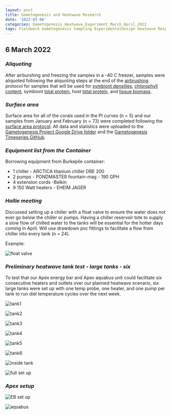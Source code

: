 ```yaml
---
layout: post
title: Gametogenesis and Heatwave Research
date: '2022-03-06'
categories: Gametogenesis_Heatwave_Experiment_March_April_2022
tags: Fieldwork Gametogenesis Sampling ExperimentalDesign Heatwave Respirometry
---
```


## 6 March 2022

### *Aliquoting*
After airburshing and freezing the samples in a -40 C freezer, samples were aliquoted following the aliquoting steps at the end of the [airbrushing](https://github.com/urol-e5/protocols/blob/master/2020-01-01-Airbrushing.md) protocol for samples that will be used for [symbiont densities](https://github.com/urol-e5/protocols/blob/master/2020-01-07-Cell_Density-Protocol.md), [chlorophyll content](https://github.com/urol-e5/protocols/blob/master/2020-01-01-Chlorophyll-Protocol.md), symbiont [total protein](https://github.com/urol-e5/protocols/blob/master/2020-01-01-Total-Protein-Protocol.md), host [total protein](https://github.com/urol-e5/protocols/blob/master/2020-01-01-Total-Protein-Protocol.md), and [tissue biomass](https://github.com/urol-e5/protocols/blob/master/2020-01-01-Ash-Free-Dry-Weight-Protocol.md).


### *Surface area*
Surface area for all of the corals used in the PI curves (n = 5) and our samples from January and February (n = 73) were completed following the [surface area protocol](https://github.com/urol-e5/protocols/blob/master/2021-02-17-Surface_Area_Protocol.md). All data and statistics were uploaded to the [Gametogenesis Project Google Drive folder](https://drive.google.com/drive/u/0/folders/1KSkMOiGlpIDJ80WWa3U5HESVHea4GNIu) and the [Gametogenesis Timeseries GitHub](https://github.com/daniellembecker/Gametogenesis/tree/main/gametogenesis_timeseries). 

### *Equipment list from the Container*
Borrowing equipment from Burkepile container:
- 1 chiller - ARCTICA titanium chiller DBE 200
- 2 pumps - PONDMASTER fountain-mag - 190 GPH
- 4 extension cords -Belkin
- 9 150 Watt heaters - EHEIM JAGER

### *Hollie meeting*
Discussed setting up a chiller with a float valve to ensure the water does not ever go below the chiller or pumps. Having a chiller reservoir tote to supply a slow flow of chilled water to the tanks will be essential for the hotter days coming in April. Will use drawdown pvc fittings to facilitate a flow from chiller into every tank (n = 24).

Example:

![float valve](https://raw.githubusercontent.com/urol-e5/urol-e5.github.io/master/images/March2022_Moorea/IMG_3264.jpg)

### *Preliminary heatwave tank test - large tanks - six*

To test that our Apex energy bar and Apex aquabus unit could facilitate six consecutive heaters and outlets over our planned heatwave scenario, six large tanks were set up with one temp probe, one heater, and one pump per tank to run diel temperature cycles over the next week.

![tank1](https://raw.githubusercontent.com/urol-e5/urol-e5.github.io/master/images/March2022_Moorea/IMG_3561.jpeg)

![tank2](https://raw.githubusercontent.com/urol-e5/urol-e5.github.io/master/images/March2022_Moorea/IMG_3562.jpeg)

![tank3](https://github.com/urol-e5/urol-e5.github.io/blob/master/images/March2022_Moorea/IMG_3563.jpeg)

![tank4](https://raw.githubusercontent.com/urol-e5/urol-e5.github.io/master/images/March2022_Moorea/IMG_3564.jpeg)

![tank5](https://raw.githubusercontent.com/urol-e5/urol-e5.github.io/master/images/March2022_Moorea/IMG_3565.jpeg)

![tank6](https://raw.githubusercontent.com/urol-e5/urol-e5.github.io/master/images/March2022_Moorea/IMG_3566.jpeg)

![inside tank](https://raw.githubusercontent.com/urol-e5/urol-e5.github.io/master/images/March2022_Moorea/IMG_3567.jpeg)

![full set up](https://raw.githubusercontent.com/urol-e5/urol-e5.github.io/master/images/March2022_Moorea/IMG_3568.jpeg)


### *Apex setup*

![EB set up](https://raw.githubusercontent.com/urol-e5/urol-e5.github.io/master/images/March2022_Moorea/IMG_3571.jpeg)

![aquabus](https://raw.githubusercontent.com/urol-e5/urol-e5.github.io/master/images/March2022_Moorea/IMG_3572.jpeg)
